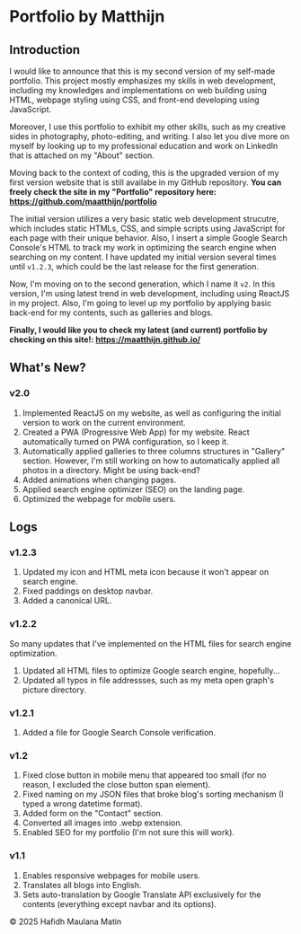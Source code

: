 # Portfolio by Matthijn

## Introduction

I would like to announce that this is my second version of my self-made portfolio. This project mostly emphasizes my skills in web development, including my knowledges and implementations on web building using HTML, webpage styling using CSS, and front-end developing using JavaScript.

Moreover, I use this portfolio to exhibit my other skills, such as my creative sides in photography, photo-editing, and writing. I also let you dive more on myself by looking up to my professional education and work on LinkedIn that is attached on my "About" section.

Moving back to the context of coding, this is the upgraded version of my first version website that is still availabe in my GitHub repository. **You can freely check the site in my "Portfolio" repository here: https://github.com/maatthijn/portfolio**

The initial version utilizes a very basic static web development strucutre, which includes static HTMLs, CSS, and simple scripts using JavaScript for each page with their unique behavior. Also, I insert a simple Google Search Console's HTML to track my work in optimizing the search engine when searching on my content. I have updated my initial version several times until `v1.2.3`, which could be the last release for the first generation.

Now, I'm moving on to the second generation, which I name it `v2`. In this version, I'm using latest trend in web development, including using ReactJS in my project. Also, I'm going to level up my portfolio by applying basic back-end for my contents, such as galleries and blogs.

**Finally, I would like you to check my latest (and current) portfolio by checking on this site!: https://maatthijn.github.io/**

## What's New?

### v2.0
1. Implemented ReactJS on my website, as well as configuring the initial version to work on the current environment.
2. Created a PWA (Progressive Web App) for my website. React automatically turned on PWA configuration, so I keep it.
3. Automatically applied galleries to three columns structures in "Gallery" section. However, I'm still working on how to automatically applied all photos in a directory. Might be using back-end?
4. Added animations when changing pages.
5. Applied search engine optimizer (SEO) on the landing page.
6. Optimized the webpage for mobile users.

## Logs

### v1.2.3
1. Updated my icon and HTML meta icon because it won't appear on search engine.
2. Fixed paddings on desktop navbar.
3. Added a canonical URL.

### v1.2.2
So many updates that I've implemented on the HTML files for search engine optimization.

1. Updated all HTML files to optimize Google search engine, hopefully...
2. Updated all typos in file addressses, such as my meta open graph's picture directory.

### v1.2.1
1. Added a file for Google Search Console verification.

### v1.2
1. Fixed close button in mobile menu that appeared too small (for no reason, I excluded the close button span element).
2. Fixed naming on my JSON files that broke blog's sorting mechanism (I typed a wrong datetime format).
3. Added form on the "Contact" section.
4. Converted all images into .webp extension.
5. Enabled SEO for my portfolio (I'm not sure this will work).

### v1.1
1. Enables responsive webpages for mobile users.
2. Translates all blogs into English.
3. Sets auto-translation by Google Translate API exclusively for the contents (everything except navbar and its options).

© 2025 Hafidh Maulana Matin